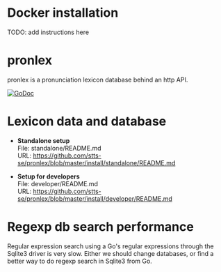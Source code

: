 # Docker installation

TODO: add instructions here


# pronlex
pronlex is a pronunciation lexicon database behind an http API.

[![GoDoc](https://godoc.org/github.com/stts-se/pronlex?status.svg)](https://godoc.org/github.com/stts-se/pronlex)


# Lexicon data and database

* **Standalone setup**    
File: standalone/README.md   
URL: https://github.com/stts-se/pronlex/blob/master/install/standalone/README.md

* **Setup for developers**    
File: developer/README.md   
URL: https://github.com/stts-se/pronlex/blob/master/install/developer/README.md



# Regexp db search performance

Regular expression search using a Go's regular expressions through the Sqlite3 driver is very slow. Either we should change databases, or find a better way to do regexp search in Sqlite3 from Go.


